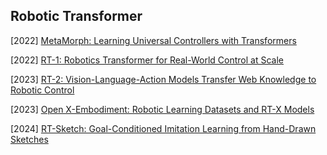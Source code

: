 ## Robotic Transformer

[2022] [MetaMorph: Learning Universal Controllers with Transformers](https://arxiv.org/abs/2203.11931)

[2022] [RT-1: Robotics Transformer for Real-World Control at Scale](https://arxiv.org/abs/2212.06817)

[2023] [RT-2: Vision-Language-Action Models Transfer Web Knowledge to Robotic Control](https://arxiv.org/abs/2307.15818)

[2023] [Open X-Embodiment: Robotic Learning Datasets and RT-X Models](https://arxiv.org/abs/2310.08864)

[2024] [RT-Sketch: Goal-Conditioned Imitation Learning from Hand-Drawn Sketches](https://arxiv.org/abs/2403.02709)